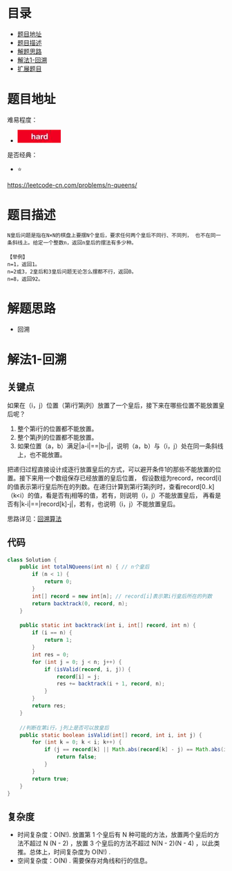 # 目录
* [题目地址](#题目地址)
* [题目描述](#题目描述)
* [解题思路](#解题思路)
* [解法1-回溯](#解法1-回溯)
* [扩展题目](#扩展题目)



# 题目地址
难易程度：
- ![hard.jpg](../.images/hard.jpg)

是否经典：
- ⭐️

https://leetcode-cn.com/problems/n-queens/

# 题目描述

```$xslt
N皇后问题是指在N×N的棋盘上要摆N个皇后，要求任何两个皇后不同行、不同列， 也不在同一条斜线上。给定一个整数n，返回n皇后的摆法有多少种。

【举例】 
n=1，返回1。 
n=2或3，2皇后和3皇后问题无论怎么摆都不行，返回0。 
n=8，返回92。
```

# 解题思路
- 回溯


# 解法1-回溯
## 关键点
如果在（i，j）位置（第i行第j列）放置了一个皇后，接下来在哪些位置不能放置皇后呢？ 
1. 整个第i行的位置都不能放置。 
2. 整个第j列的位置都不能放置。
3. 如果位置（a，b）满足|a-i|==|b-j|，说明（a，b）与（i，j）处在同一条斜线上，也不能放置。

把递归过程直接设计成逐行放置皇后的方式，可以避开条件1的那些不能放置的位置。接下来用一个数组保存已经放置的皇后位置，
假设数组为record，record[i] 的值表示第i行皇后所在的列数。在递归计算到第i行第j列时，查看record[0..k] （k<i）的值，看是否有j相等的值，若有，则说明（i，j）不能放置皇后，
再看是否有|k-i|==|record[k]-j|，若有，也说明（i，j）不能放置皇后。

思路详见：[回溯算法](../1.基础/3.解题框架/回溯算法.md)

## 代码
```Java
class Solution {
    public int totalNQueens(int n) { // n个皇后
        if (n < 1) {
            return 0;
        }
        int[] record = new int[n]; // record[i]表示第i行皇后所在的列数
        return backtrack(0, record, n);
    }

    public static int backtrack(int i, int[] record, int n) {
        if (i == n) {
            return 1;
        }
        int res = 0;
        for (int j = 0; j < n; j++) {
            if (isValid(record, i, j)) {
                record[i] = j;
                res += backtrack(i + 1, record, n);
            }
        }
        return res;
    }

    //判断在第i行，j列上是否可以放皇后
    public static boolean isValid(int[] record, int i, int j) {
        for (int k = 0; k < i; k++) {
            if (j == record[k] || Math.abs(record[k] - j) == Math.abs(i - k)) {
                return false;
            }
        }
        return true;
    }
}
```


## 复杂度
- 时间复杂度：O(N!). 放置第 1 个皇后有 N 种可能的方法，放置两个皇后的方法不超过 N (N - 2) ，放置 3 个皇后的方法不超过 N(N - 2)(N - 4) ，以此类推。总体上，时间复杂度为 O(N!) .                           
- 空间复杂度：O(N) . 需要保存对角线和行的信息。

